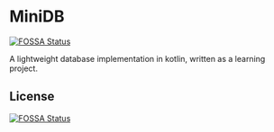 # MiniDB
[![FOSSA Status](https://app.fossa.com/api/projects/git%2Bgithub.com%2Flss233%2FMiniDB.svg?type=shield)](https://app.fossa.com/projects/git%2Bgithub.com%2Flss233%2FMiniDB?ref=badge_shield)

A lightweight database implementation in kotlin, written as a learning project.

## License
[![FOSSA Status](https://app.fossa.com/api/projects/git%2Bgithub.com%2Flss233%2FMiniDB.svg?type=large)](https://app.fossa.com/projects/git%2Bgithub.com%2Flss233%2FMiniDB?ref=badge_large)
